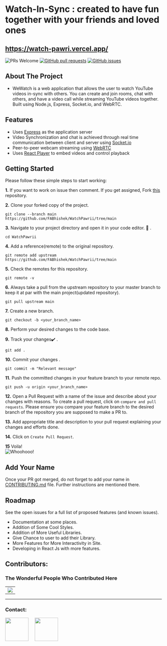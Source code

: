 # Watch-In-Sync : created to have fun together with your friends and loved ones
## https://watch-pawri.vercel.app/
<img src="https://img.shields.io/badge/PRs-welcome-brightgreen.svg?style=for-the-badge" alt="PRs Welcome" /> <a href="https://github.com/agamjotsingh18/pollitup/pulls" target="_blank"><img alt="GitHub pull requests" src="https://img.shields.io/github/issues-pr/FABhishek/WatchPawrii?style=for-the-badge" /></a> <a href="https://github.com/FABhishek/WatchPawrii/issues" target="_blank"><img alt="GitHub issues" src="https://img.shields.io/github/issues/FABhishek/WatchPawrii?style=for-the-badge" /></a> <a href="https://github.com/FABhishek/WatchPawrii/blob/master/README.md#contributors-" target="_blank"></a>

## About The Project
- WeWatch is a web application that allows the user to watch YouTube videos in-sync with others. You can create and join rooms, chat with others, and have a video call while streaming YouTube videos together. Built using Node.js, Express, Socket.io, and WebRTC.

## Features
- Uses [Express](https://expressjs.com) as the application server
- Video Synchronization and chat is achieved through real time communication between client and server using [Socket.io](https://socket.io/)
- Peer-to-peer webcam streaming using [WebRTC](https://webrtc.org/)
- Uses [React Player](https://www.npmjs.com/package/react-player) to embed videos and control playback

## Getting Started
Please follow these simple steps to start working:<br>

**1.**  If you want to work on issue then comment. If you get assigned, Fork [this](https://github.com/FABhishek/WatchPawrii/tree/main) repository.

**2.**  Clone your forked copy of the project.

```
git clone --branch main https://github.com/FABhishek/WatchPawrii/tree/main
```

**3.** Navigate to your project directory and open it in your code editor. :file_folder: .

```
cd WatchPawrii
```

**4.** Add a reference(remote) to the original repository.

```
git remote add upstream https://github.com/FABhishek/WatchPawrii/tree/main
```

**5.** Check the remotes for this repository.
```
git remote -v
```

**6.** Always take a pull from the upstream repository to your master branch to keep it at par with the main project(updated repository).

```
git pull upstream main
```

**7.** Create a new branch.

```
git checkout -b <your_branch_name>
```

**8.** Perform your desired changes to the code base.


**9.** Track your changes:heavy_check_mark: .

```
git add . 
```

**10.** Commit your changes .

```
git commit -m "Relevant message"
```

**11.** Push the committed changes in your feature branch to your remote repo.
```
git push -u origin <your_branch_name>
```

**12.** Open a Pull Request with a name of the issue and describe about your changes with reasons. To create a pull request, click on `compare and pull requests`. Please ensure you compare your feature branch to the desired branch of the repository you are supposed to make a PR to.


**13.** Add appropriate title and description to your pull request explaining your changes and efforts done.


**14.** Click on `Create Pull Request`.


**15** Voila!<br>
![Whoohooo!](https://media3.giphy.com/media/sgswHaZw5yklq/giphy.gif?cid=ecf05e4752791acvsi719im8d4lib8z33uxbga6secdplwq2&rid=giphy.gif)

## Add Your Name
Once your PR got merged, do not forget to add your name in [CONTRIBUTING.md](https://github.com/FABhishek/WatchPawrii/tree/main/CONTRIBUTING.md) file. 
Further instructions are mentioned there.

## Roadmap
See the open issues for a full list of proposed features (and known issues).<br>

 - Documentation at some places.<br>
 - Addition of Some Cool Styles.<br>
 - Addition of More Useful Libraries.<br>
 - Give Chance to user to add their Library.<br>
 - More Features for More Interactivity in Site.<br>
 - Developing in React Js with more features.<br>

## Contributors:
### The Wonderful People Who Contributed Here
<table>
	<tr>
		<td>
			<a href="https://github.com/FABhishek/WatchPawrii/graphs/contributors">
  				<img src="https://contrib.rocks/image?repo=FABhishek/WatchPawrii" />
			</a>
		</td>
	</tr>
</table>



<hr>
<p align="left">
<h3 align="left">Contact:</h3>
<a href="https://www.linkedin.com/in/aman-bisht-ba1934182/" target="blank"><img align="center" src="https://img.icons8.com/bubbles/100/000000/linkedin.png" height="75" width="75" /></a>&nbsp;&nbsp;&nbsp;&nbsp;
<a href="mailto:bishtaman1111@gmail.com" target="blank"><img align="center" src="https://img.icons8.com/bubbles/100/000000/email.png" height="75" width="75" /></a>&nbsp;&nbsp;&nbsp;&nbsp;
</p>
</hr>
